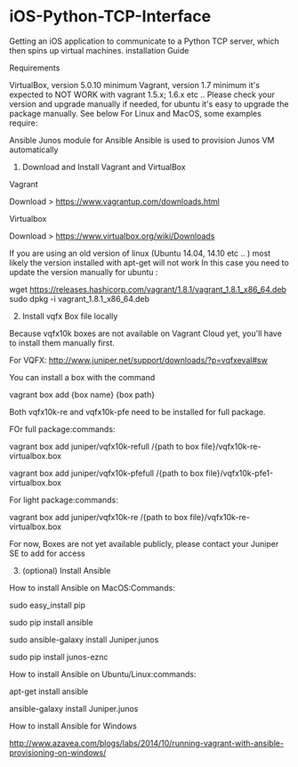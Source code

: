 # iOS-Python-TCP-Interface
Getting an iOS application to communicate to a Python TCP server, which then spins up virtual machines.
installation Guide

Requirements

VirtualBox, version 5.0.10 minimum
Vagrant, version 1.7 minimum
it's expected to NOT WORK with vagrant 1.5.x; 1.6.x etc .. Please check your version and upgrade manually if needed, for ubuntu it's easy to upgrade the package manually. See below
For Linux and MacOS, some examples require:

Ansible
Junos module for Ansible
Ansible is used to provision Junos VM automatically

1. Download and Install Vagrant and VirtualBox

Vagrant

Download > https://www.vagrantup.com/downloads.html

Virtualbox

Download > https://www.virtualbox.org/wiki/Downloads

If you are using an old version of linux (Ubuntu 14.04, 14.10 etc .. ) most likely the version installed with apt-get will not work In this case you need to update the version manually
for ubuntu :

wget https://releases.hashicorp.com/vagrant/1.8.1/vagrant_1.8.1_x86_64.deb
sudo dpkg -i vagrant_1.8.1_x86_64.deb

2. Install vqfx Box file locally

Because vqfx10k boxes are not available on Vagrant Cloud yet, you'll have to install them manually first.

For VQFX:
http://www.juniper.net/support/downloads/?p=vqfxeval#sw

You can install a box with the command

vagrant box add {box name} {box path}

Both vqfx10k-re and vqfx10k-pfe  need to be installed for full package.


FOr full package:commands:

vagrant box add juniper/vqfx10k-refull /{path to box file}/vqfx10k-re-virtualbox.box

vagrant box add juniper/vqfx10k-pfefull /{path to box file}/vqfx10k-pfe1-virtualbox.box  


For light package:commands:

vagrant box add juniper/vqfx10k-re /{path to box file}/vqfx10k-re-virtualbox.box

For now, Boxes are not yet available publicly, please contact your Juniper SE to add for access

3. (optional) Install Ansible

How to install Ansible on MacOS:Commands:

sudo easy_install pip

sudo pip install ansible

sudo ansible-galaxy install Juniper.junos

sudo pip install junos-eznc

How to install Ansible on Ubuntu/Linux:commands:

apt-get install ansible

ansible-galaxy install Juniper.junos

How to install Ansible for Windows

http://www.azavea.com/blogs/labs/2014/10/running-vagrant-with-ansible-provisioning-on-windows/
